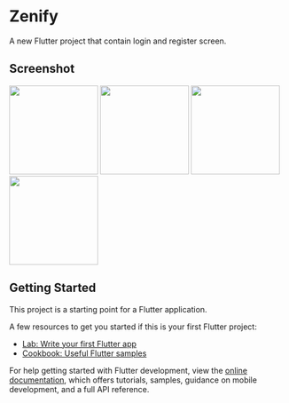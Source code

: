# Zenify

A new Flutter project that contain login and register screen.

## Screenshot

<img src="https://github.com/ferdifir/Login-Register/tree/main/screenshot/1.PNG" width="160" height="auto"> <img src="https://github.com/ferdifir/Login-Register/tree/main/screenshot/1.PNG" width="160" height="auto">
<img src="https://github.com/ferdifir/Login-Register/tree/main/screenshot/3.PNG" width="160" height="auto">
<img src="https://github.com/ferdifir/Login-Register/tree/main/screenshot/4.PNG" width="160" height="auto">

## Getting Started

This project is a starting point for a Flutter application.

A few resources to get you started if this is your first Flutter project:

- [Lab: Write your first Flutter app](https://docs.flutter.dev/get-started/codelab)
- [Cookbook: Useful Flutter samples](https://docs.flutter.dev/cookbook)

For help getting started with Flutter development, view the
[online documentation](https://docs.flutter.dev/), which offers tutorials,
samples, guidance on mobile development, and a full API reference.
